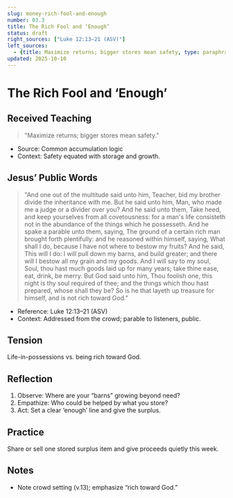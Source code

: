 ```yaml
---
slug: money-rich-fool-and-enough
number: 03.3
title: The Rich Fool and ‘Enough’
status: draft
right_sources: ["Luke 12:13–21 (ASV)"]
left_sources:
  - {title: Maximize returns; bigger stores mean safety, type: paraphrase}
updated: 2025-10-10
---
```


# The Rich Fool and ‘Enough’

## Received Teaching
> "Maximize returns; bigger stores mean safety."
- Source: Common accumulation logic
- Context: Safety equated with storage and growth.

## Jesus’ Public Words
> "And one out of the multitude said unto him, Teacher, bid my brother divide the inheritance with me. But he said unto him, Man, who made me a judge or a divider over you? And he said unto them, Take heed, and keep yourselves from all covetousness: for a man's life consisteth not in the abundance of the things which he possesseth. And he spake a parable unto them, saying, The ground of a certain rich man brought forth plentifully: and he reasoned within himself, saying, What shall I do, because I have not where to bestow my fruits? And he said, This will I do: I will pull down my barns, and build greater; and there will I bestow all my grain and my goods. And I will say to my soul, Soul, thou hast much goods laid up for many years; take thine ease, eat, drink, be merry. But God said unto him, Thou foolish one, this night is thy soul required of thee; and the things which thou hast prepared, whose shall they be? So is he that layeth up treasure for himself, and is not rich toward God."
- Reference: Luke 12:13–21 (ASV)
- Context: Addressed from the crowd; parable to listeners, public.

## Tension
Life-in-possessions vs. being rich toward God.

## Reflection
1. Observe: Where are your “barns” growing beyond need?
2. Empathize: Who could be helped by what you store?
3. Act: Set a clear ‘enough’ line and give the surplus.

## Practice
Share or sell one stored surplus item and give proceeds quietly this week.

## Notes
- Note crowd setting (v.13); emphasize “rich toward God.”
